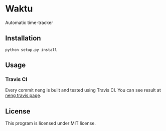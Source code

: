 # Waktu #

Automatic time-tracker

## Installation ##

    python setup.py install

## Usage ##

### Travis CI ###
Every commit neng is built and tested using Travis CI. You can see result at [neng travis page](https://travis-ci.org/Artimi/neng).

## License ##
This program is licensed under MIT license.
